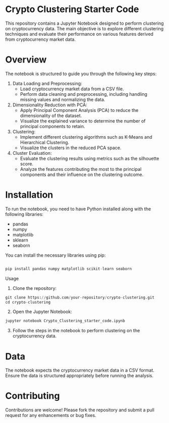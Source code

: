 # Crypto Clustering Starter Code

This repository contains a Jupyter Notebook designed to perform clustering on cryptocurrency data. The main objective is to explore different clustering techniques and evaluate their performance on various features derived from cryptocurrency market data.

# Overview

The notebook is structured to guide you through the following key steps:

1. Data Loading and Preprocessing:
    * Load cryptocurrency market data from a CSV file.
    * Perform data cleaning and preprocessing, including handling missing values and normalizing the data.
2. Dimensionality Reduction with PCA:
     * Apply Principal Component Analysis (PCA) to reduce the dimensionality of the dataset.
     * Visualize the explained variance to determine the number of principal components to retain.
3. Clustering:
     * Implement different clustering algorithms such as K-Means and Hierarchical Clustering.
     * Visualize the clusters in the reduced PCA space.
4. Cluster Evaluation:
     * Evaluate the clustering results using metrics such as the silhouette score.
     * Analyze the features contributing the most to the principal components and their influence on the clustering outcome.

# Installation

To run the notebook, you need to have Python installed along with the following libraries:

* pandas
* numpy
* matplotlib
* sklearn
* seaborn

You can install the necessary libraries using pip:

```python

pip install pandas numpy matplotlib scikit-learn seaborn

```
Usage

1. Clone the repository:

```python
git clone https://github.com/your-repository/crypto-clustering.git
cd crypto-clustering
```
2. Open the Jupyter Notebook:
```python
jupyter notebook Crypto_Clustering_starter_code.ipynb

```
3. Follow the steps in the notebook to perform clustering on the cryptocurrency data.

# Data

The notebook expects the cryptocurrency market data in a CSV format. Ensure the data is structured appropriately before running the analysis.

# Contributing

Contributions are welcome! Please fork the repository and submit a pull request for any enhancements or bug fixes.

